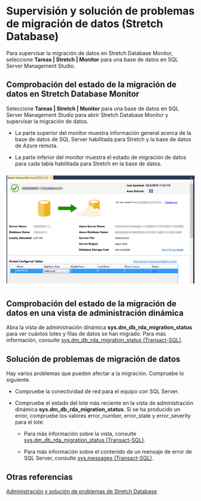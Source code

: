 <properties
	pageTitle="Supervisión y solución de problemas de migración de datos (Stretch Database) | Microsoft Azure"
	description="Aprenda a supervisar el estado de migración de datos."
	services="sql-server-stretch-database"
	documentationCenter=""
	authors="douglasl"
	manager="jhubbard"
	editor="monicar"/>

<tags
	ms.service="sql-server-stretch-database"
	ms.workload="data-management"
	ms.tgt_pltfrm="na"
	ms.devlang="na"
	ms.topic="article"
	ms.date="02/26/2016"
	ms.author="douglasl"/>

# Supervisión y solución de problemas de migración de datos (Stretch Database)

Para supervisar la migración de datos en Stretch Database Monitor, seleccione **Tareas | Stretch | Monitor** para una base de datos en SQL Server Management Studio.

## Comprobación del estado de la migración de datos en Stretch Database Monitor
Seleccione **Tareas | Stretch | Monitor** para una base de datos en SQL Server Management Studio para abrir Stretch Database Monitor y supervisar la migración de datos.

-   La parte superior del monitor muestra información general acerca de la base de datos de SQL Server habilitada para Stretch y la base de datos de Azure remota.

-   La parte inferior del monitor muestra el estado de migración de datos para cada tabla habilitada para Stretch en la base de datos.

![Stretch Database Monitor][StretchMonitorImage1]

## <a name="Migration"></a>Comprobación del estado de la migración de datos en una vista de administración dinámica
Abra la vista de administración dinámica **sys.dm\_db\_rda\_migration\_status** para ver cuántos lotes y filas de datos se han migrado. Para más información, consulte [sys.dm\_db\_rda\_migration\_status (Transact-SQL)](https://msdn.microsoft.com/library/dn935017.aspx).

## <a name="Firewall"></a>Solución de problemas de migración de datos
Hay varios problemas que pueden afectar a la migración. Compruebe lo siguiente.

-   Compruebe la conectividad de red para el equipo con SQL Server.

-   Compruebe el estado del lote más reciente en la vista de administración dinámica **sys.dm\_db\_rda\_migration\_status**. Si se ha producido un error, compruebe los valores error\_number, error\_state y error\_severity para el lote.

    -   Para más información sobre la vista, consulte [sys.dm\_db\_rda\_migration\_status (Transact-SQL)](https://msdn.microsoft.com/library/dn935017.aspx).

    -   Para más información sobre el contenido de un mensaje de error de SQL Server, consulte [sys.messages (Transact-SQL)](https://msdn.microsoft.com/library/ms187382.aspx).

## Otras referencias
[Administración y solución de problemas de Stretch Database](sql-server-stretch-database-manage.md)

<!--Image references-->
[StretchMonitorImage1]: ./media/sql-server-stretch-database-monitor/StretchDBMonitor.png

<!---HONumber=AcomDC_0302_2016-->